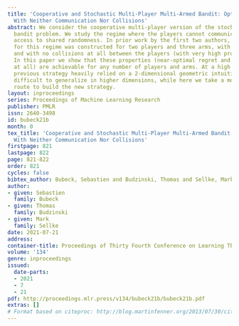 ```yaml
---
title: 'Cooperative and Stochastic Multi-Player Multi-Armed Bandit: Optimal Regret
  With Neither Communication Nor Collisions'
abstract: We consider the cooperative multi-player version of the stochastic multi-armed
  bandit problem. We study the regime where the players cannot communicate but have
  access to shared randomness. In prior work by the first two authors, a strategy
  for this regime was constructed for two players and three arms, with regret $\tilde{O(\sqrt{T})}$,
  and with no collisions at all between the players (with very high probability).
  In this paper we show that these properties (near-optimal regret and no collisions
  at all) are achievable for any number of players and arms. At a high level, the
  previous strategy heavily relied on a 2-dimensional geometric intuition that was
  difficult to generalize in higher dimensions, while here we take a more combinatorial
  route to build the new strategy.
layout: inproceedings
series: Proceedings of Machine Learning Research
publisher: PMLR
issn: 2640-3498
id: bubeck21b
month: 0
tex_title: 'Cooperative and Stochastic Multi-Player Multi-Armed Bandit: Optimal Regret
  With Neither Communication Nor Collisions'
firstpage: 821
lastpage: 822
page: 821-822
order: 821
cycles: false
bibtex_author: Bubeck, Sebastien and Budzinski, Thomas and Sellke, Mark
author:
- given: Sebastien
  family: Bubeck
- given: Thomas
  family: Budzinski
- given: Mark
  family: Sellke
date: 2021-07-21
address:
container-title: Proceedings of Thirty Fourth Conference on Learning Theory
volume: '134'
genre: inproceedings
issued:
  date-parts:
  - 2021
  - 7
  - 21
pdf: http://proceedings.mlr.press/v134/bubeck21b/bubeck21b.pdf
extras: []
# Format based on citeproc: http://blog.martinfenner.org/2013/07/30/citeproc-yaml-for-bibliographies/
---
```

